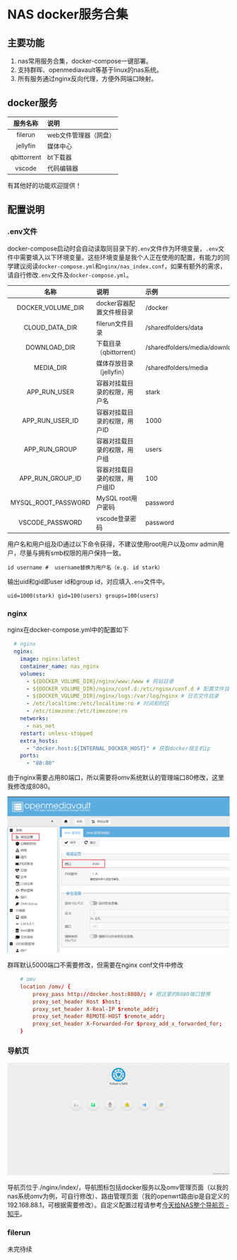 # NAS docker服务合集

## 主要功能

1. nas常用服务合集，docker-compose一键部署。
2. 支持群晖、openmediavault等基于linux的nas系统。
3. 所有服务通过nginx反向代理，方便外网端口映射。

## docker服务

服务名称 | 说明
:-: | :- 
filerun | web文件管理器（网盘）
jellyfin | 媒体中心
qbittorrent | bt下载器
vscode | 代码编辑器

有其他好的功能欢迎提供！

## 配置说明

### .env文件

docker-compose启动时会自动读取同目录下的`.env`文件作为环境变量，`.env`文件中需要填入以下环境变量。这些环境变量是我个人正在使用的配置，有能力的同学建议阅读`docker-compose.yml`和`nginx/nas_index.conf`，如果有额外的需求，请自行修改`.env`文件及`docker-compose.yml`。

名称 | 说明 | 示例
:-: | :- | :-
DOCKER_VOLUME_DIR | docker容器配置文件根目录 | /docker
CLOUD_DATA_DIR | filerun文件目录 | /sharedfolders/data
DOWNLOAD_DIR | 下载目录（qbittorrent） | /sharedfolders/media/downloads
MEDIA_DIR | 媒体存放目录（jellyfin） | /sharedfolders/media
APP_RUN_USER | 容器对挂载目录的权限，用户名 | stark
APP_RUN_USER_ID | 容器对挂载目录的权限，用户ID | 1000
APP_RUN_GROUP | 容器对挂载目录的权限，用户组 | users
APP_RUN_GROUP_ID | 容器对挂载目录的权限，用户组ID | 100
MYSQL_ROOT_PASSWORD | MySQL root用户密码 | password
VSCODE_PASSWORD | vscode登录密码 | password

用户名和用户组及ID通过以下命令获得，不建议使用root用户以及omv admin用户，尽量与拥有smb权限的用户保持一致。

```shell
id username #  username替换为用户名（e.g. id stark）
```

输出uid和gid即user id和group id，对应填入`.env`文件中。

```shell
uid=1000(stark) gid=100(users) groups=100(users)
```

### nginx

nginx在docker-compose.yml中的配置如下

```yaml
  # nginx
  nginx:
    image: nginx:latest
    container_name: nas_nginx
    volumes:
      - ${DOCKER_VOLUME_DIR}/nginx/www:/www # 网站目录
      - ${DOCKER_VOLUME_DIR}/nginx/conf.d:/etc/nginx/conf.d # 配置文件目录
      - ${DOCKER_VOLUME_DIR}/nginx/logs:/var/log/nginx # 日志文件目录
      - /etc/localtime:/etc/localtime:ro # 时间和时区
      - /etc/timezone:/etc/timezone:ro
    networks:
      - nas_net
    restart: unless-stopped
    extra_hosts:
      - "docker.host:${INTERNAL_DOCKER_HOST}" # 获取docker宿主机ip
    ports:
      - "80:80"
```

由于nginx需要占用80端口，所以需要将omv系统默认的管理端口80修改，这里我修改成8080。

![omv_port](.assets/Snipaste_2020-08-16_13-58-34.png)

群晖默认5000端口不需要修改，但需要在nginx conf文件中修改

```conf
    # omv
    location /omv/ {
        proxy_pass http://docker.host:8080/; # 把这里的8080端口替换
        proxy_set_header Host $host;
        proxy_set_header X-Real-IP $remote_addr;
        proxy_set_header REMOTE-HOST $remote_addr;
        proxy_set_header X-Forwarded-For $proxy_add_x_forwarded_for; 
    }
```

### 导航页

![home](.assets/Snipaste_2020-08-16_13-53-44.png)

导航页位于./nginx/index/，导航图标包括docker服务以及omv管理页面（以我的nas系统omv为例，可自行修改）、路由管理页面（我的openwrt路由ip是自定义的192.168.88.1，可根据需要修改）。自定义配置过程请参考[今天给NAS整个导航页 - 知乎](https://zhuanlan.zhihu.com/p/98758564)。

### filerun

未完待续